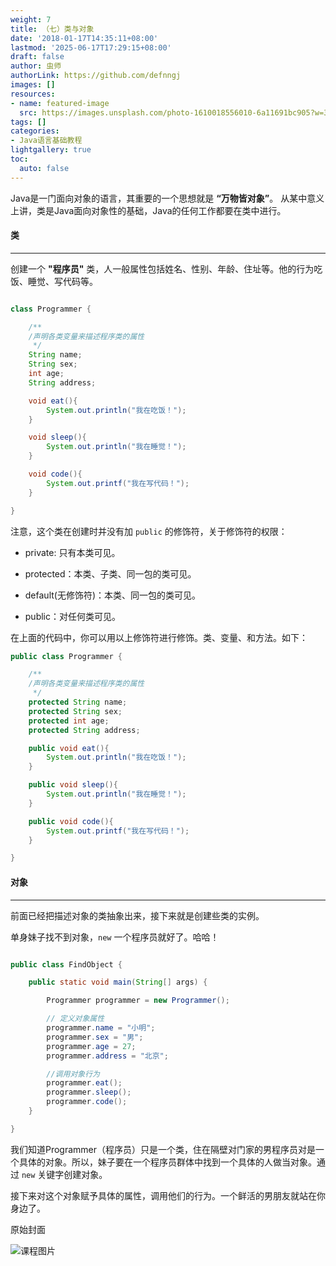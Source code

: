 ```yaml
---
weight: 7
title: （七）类与对象
date: '2018-01-17T14:35:11+08:00'
lastmod: '2025-06-17T17:29:15+08:00'
draft: false
author: 虫师
authorLink: https://github.com/defnngj
images: []
resources:
- name: featured-image
  src: https://images.unsplash.com/photo-1610018556010-6a11691bc905?w=300
tags: []
categories:
- Java语言基础教程
lightgallery: true
toc:
  auto: false
---
```




Java是一门面向对象的语言，其重要的一个思想就是 __“万物皆对象”__。 从某中意义上讲，类是Java面向对象性的基础，Java的任何工作都要在类中进行。

#### 类
---

创建一个 __"程序员"__ 类，人一般属性包括姓名、性别、年龄、住址等。他的行为吃饭、睡觉、写代码等。

```Java

class Programmer {

    /**
    /声明各类变量来描述程序类的属性
     */
    String name;
    String sex;
    int age;
    String address;

    void eat(){
        System.out.println("我在吃饭！");
    }

    void sleep(){
        System.out.println("我在睡觉！");
    }

    void code(){
        System.out.printf("我在写代码！");
    }

}

```
注意，这个类在创建时并没有加 `public` 的修饰符，关于修饰符的权限：

* private: 只有本类可见。

* protected：本类、子类、同一包的类可见。

* default(无修饰符)：本类、同一包的类可见。

* public：对任何类可见。

在上面的代码中，你可以用以上修饰符进行修饰。类、变量、和方法。如下：

```Java
public class Programmer {

    /**
    /声明各类变量来描述程序类的属性
     */
    protected String name;
    protected String sex;
    protected int age;
    protected String address;

    public void eat(){
        System.out.println("我在吃饭！");
    }

    public void sleep(){
        System.out.println("我在睡觉！");
    }

    public void code(){
        System.out.printf("我在写代码！");
    }

}
```

#### 对象
---

前面已经把描述对象的类抽象出来，接下来就是创建些类的实例。

单身妹子找不到对象，`new` 一个程序员就好了。哈哈！

```Java

public class FindObject {

    public static void main(String[] args) {

        Programmer programmer = new Programmer();

        // 定义对象属性
        programmer.name = "小明";
        programmer.sex = "男";
        programmer.age = 27;
        programmer.address = "北京";

        //调用对象行为
        programmer.eat();
        programmer.sleep();
        programmer.code();
    }

}
```

我们知道Programmer（程序员）只是一个类，住在隔壁对门家的男程序员对是一个具体的对象。所以，妹子要在一个程序员群体中找到一个具体的人做当对象。通过 `new` 关键字创建对象。

接下来对这个对象赋予具体的属性，调用他们的行为。一个鲜活的男朋友就站在你身边了。




原始封面

![课程图片](https://images.unsplash.com/photo-1610018556010-6a11691bc905?w=300)

